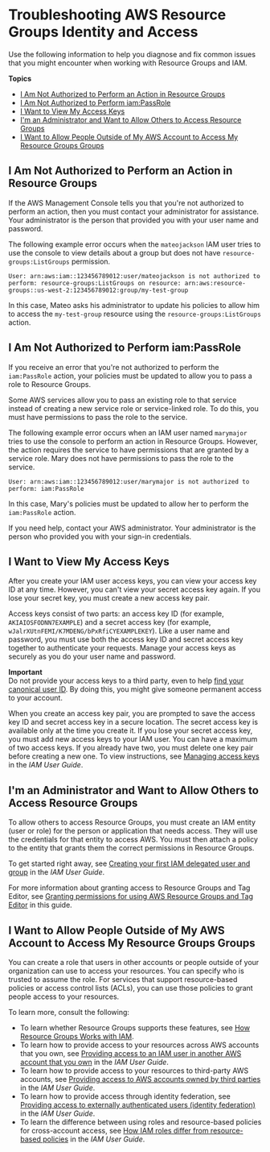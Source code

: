 # Troubleshooting AWS Resource Groups Identity and Access<a name="security_iam_troubleshoot"></a>

Use the following information to help you diagnose and fix common issues that you might encounter when working with Resource Groups and IAM\.

**Topics**
+ [I Am Not Authorized to Perform an Action in Resource Groups](#security_iam_troubleshoot-permissions-arg-te)
+ [I Am Not Authorized to Perform iam:PassRole](#security_troubleshoot-passrole)
+ [I Want to View My Access Keys](#security_troubleshoot-access-keys)
+ [I'm an Administrator and Want to Allow Others to Access Resource Groups](#security_troubleshoot-admin-delegate)
+ [I Want to Allow People Outside of My AWS Account to Access My Resource Groups Groups](#security_troubleshoot-cross-account)

## I Am Not Authorized to Perform an Action in Resource Groups<a name="security_iam_troubleshoot-permissions-arg-te"></a>

If the AWS Management Console tells you that you're not authorized to perform an action, then you must contact your administrator for assistance\. Your administrator is the person that provided you with your user name and password\.

The following example error occurs when the `mateojackson` IAM user tries to use the console to view details about a group but does not have `resource-groups:ListGroups` permission\.

```
User: arn:aws:iam::123456789012:user/mateojackson is not authorized to perform: resource-groups:ListGroups on resource: arn:aws:resource-groups::us-west-2:123456789012:group/my-test-group
```

In this case, Mateo asks his administrator to update his policies to allow him to access the `my-test-group` resource using the `resource-groups:ListGroups` action\.

## I Am Not Authorized to Perform iam:PassRole<a name="security_troubleshoot-passrole"></a>

If you receive an error that you're not authorized to perform the `iam:PassRole` action, your policies must be updated to allow you to pass a role to Resource Groups\.

Some AWS services allow you to pass an existing role to that service instead of creating a new service role or service\-linked role\. To do this, you must have permissions to pass the role to the service\.

The following example error occurs when an IAM user named `marymajor` tries to use the console to perform an action in Resource Groups\. However, the action requires the service to have permissions that are granted by a service role\. Mary does not have permissions to pass the role to the service\.

```
User: arn:aws:iam::123456789012:user/marymajor is not authorized to perform: iam:PassRole
```

In this case, Mary's policies must be updated to allow her to perform the `iam:PassRole` action\.

If you need help, contact your AWS administrator\. Your administrator is the person who provided you with your sign\-in credentials\.

## I Want to View My Access Keys<a name="security_troubleshoot-access-keys"></a>

After you create your IAM user access keys, you can view your access key ID at any time\. However, you can't view your secret access key again\. If you lose your secret key, you must create a new access key pair\. 

Access keys consist of two parts: an access key ID \(for example, `AKIAIOSFODNN7EXAMPLE`\) and a secret access key \(for example, `wJalrXUtnFEMI/K7MDENG/bPxRfiCYEXAMPLEKEY`\)\. Like a user name and password, you must use both the access key ID and secret access key together to authenticate your requests\. Manage your access keys as securely as you do your user name and password\.

**Important**  
 Do not provide your access keys to a third party, even to help [find your canonical user ID](https://docs.aws.amazon.com/general/latest/gr/acct-identifiers.html#FindingCanonicalId)\. By doing this, you might give someone permanent access to your account\. 

When you create an access key pair, you are prompted to save the access key ID and secret access key in a secure location\. The secret access key is available only at the time you create it\. If you lose your secret access key, you must add new access keys to your IAM user\. You can have a maximum of two access keys\. If you already have two, you must delete one key pair before creating a new one\. To view instructions, see [Managing access keys](https://docs.aws.amazon.com/IAM/latest/UserGuide/id_credentials_access-keys.html#Using_CreateAccessKey) in the *IAM User Guide*\.

## I'm an Administrator and Want to Allow Others to Access Resource Groups<a name="security_troubleshoot-admin-delegate"></a>

To allow others to access Resource Groups, you must create an IAM entity \(user or role\) for the person or application that needs access\. They will use the credentials for that entity to access AWS\. You must then attach a policy to the entity that grants them the correct permissions in Resource Groups\.

To get started right away, see [Creating your first IAM delegated user and group](https://docs.aws.amazon.com/IAM/latest/UserGuide/getting-started_create-delegated-user.html) in the *IAM User Guide*\.

For more information about granting access to Resource Groups and Tag Editor, see [Granting permissions for using AWS Resource Groups and Tag Editor](gettingstarted-prereqs.md#gettingstarted-prereqs-permissions-howto) in this guide\.

## I Want to Allow People Outside of My AWS Account to Access My Resource Groups Groups<a name="security_troubleshoot-cross-account"></a>

You can create a role that users in other accounts or people outside of your organization can use to access your resources\. You can specify who is trusted to assume the role\. For services that support resource\-based policies or access control lists \(ACLs\), you can use those policies to grant people access to your resources\.

To learn more, consult the following:
+ To learn whether Resource Groups supports these features, see [How Resource Groups Works with IAM](security_iam_service-with-iam.md)\.
+ To learn how to provide access to your resources across AWS accounts that you own, see [Providing access to an IAM user in another AWS account that you own](https://docs.aws.amazon.com/IAM/latest/UserGuide/id_roles_common-scenarios_aws-accounts.html) in the *IAM User Guide*\.
+ To learn how to provide access to your resources to third\-party AWS accounts, see [Providing access to AWS accounts owned by third parties](https://docs.aws.amazon.com/IAM/latest/UserGuide/id_roles_common-scenarios_third-party.html) in the *IAM User Guide*\.
+ To learn how to provide access through identity federation, see [Providing access to externally authenticated users \(identity federation\)](https://docs.aws.amazon.com/IAM/latest/UserGuide/id_roles_common-scenarios_federated-users.html) in the *IAM User Guide*\.
+ To learn the difference between using roles and resource\-based policies for cross\-account access, see [How IAM roles differ from resource\-based policies](https://docs.aws.amazon.com/IAM/latest/UserGuide/id_roles_compare-resource-policies.html) in the *IAM User Guide*\.